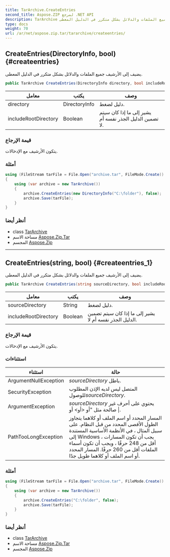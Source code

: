 ```yaml
---
title: TarArchive.CreateEntries
second_title: Aspose.ZIP لمرجع .NET API
description: TarArchive طريقة. يضيف إلى الأرشيف جميع الملفات والدلائل بشكل متكرر في الدليل المعطى.
type: docs
weight: 70
url: /ar/net/aspose.zip.tar/tararchive/createentries/
---
```

## CreateEntries(DirectoryInfo, bool) {#createentries}

يضيف إلى الأرشيف جميع الملفات والدلائل بشكل متكرر في الدليل المعطى.

```csharp
public TarArchive CreateEntries(DirectoryInfo directory, bool includeRootDirectory = true)
```

| معامل | يكتب | وصف |
| --- | --- | --- |
| directory | DirectoryInfo | دليل لضغط. |
| includeRootDirectory | Boolean | يشير إلى ما إذا كان سيتم تضمين الدليل الجذر نفسه أم لا. |

### قيمة الإرجاع

يتكون الأرشيف مع الإدخالات.

### أمثلة

```csharp
using (FileStream tarFile = File.Open("archive.tar", FileMode.Create))
{
    using (var archive = new TarArchive())
    {
        archive.CreateEntries(new DirectoryInfo("C:\folder"), false);
        archive.Save(tarFile);
    }
}
```

### أنظر أيضا

* class [TarArchive](../)
* مساحة الاسم [Aspose.Zip.Tar](../../tararchive/)
* المجسم [Aspose.Zip](../../../)

---

## CreateEntries(string, bool) {#createentries_1}

يضيف إلى الأرشيف جميع الملفات والدلائل بشكل متكرر في الدليل المعطى.

```csharp
public TarArchive CreateEntries(string sourceDirectory, bool includeRootDirectory = true)
```

| معامل | يكتب | وصف |
| --- | --- | --- |
| sourceDirectory | String | دليل لضغط. |
| includeRootDirectory | Boolean | يشير إلى ما إذا كان سيتم تضمين الدليل الجذر نفسه أم لا. |

### قيمة الإرجاع

يتكون الأرشيف مع الإدخالات.

### استثناءات

| استثناء | حالة |
| --- | --- |
| ArgumentNullException | *sourceDirectory* باطل. |
| SecurityException | المتصل ليس لديه الإذن المطلوب للوصول*sourceDirectory*. |
| ArgumentException | *sourceDirectory* يحتوي على أحرف غير صالحة مثل "أو &lt;أو&gt; أو &#x7C;. |
| PathTooLongException | المسار المحدد أو اسم الملف أو كلاهما يتجاوز الطول الأقصى المحدد من قبل النظام. على سبيل المثال ، في الأنظمة الأساسية المستندة إلى Windows ، يجب أن تكون المسارات أقل من 248 حرفًا ، ويجب أن تكون أسماء الملفات أقل من 260 حرفًا. المسار المحدد أو اسم الملف أو كلاهما طويل جدًا. |

### أمثلة

```csharp
using (FileStream tarFile = File.Open("archive.tar", FileMode.Create))
{
    using (var archive = new TarArchive())
    {
        archive.CreateEntries("C:\folder", false);
        archive.Save(tarFile);
    }
}
```

### أنظر أيضا

* class [TarArchive](../)
* مساحة الاسم [Aspose.Zip.Tar](../../tararchive/)
* المجسم [Aspose.Zip](../../../)


